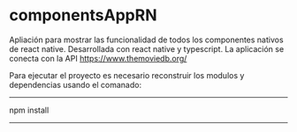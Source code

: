 # componentsAppRN
Apliación para mostrar las funcionalidad de todos los componentes nativos de react native. Desarrollada con react native y typescript.
La aplicación se conecta con la API https://www.themoviedb.org/

Para ejecutar el proyecto es necesario reconstruir los modulos y dependencias usando el comanado:

***********
npm install
***********
